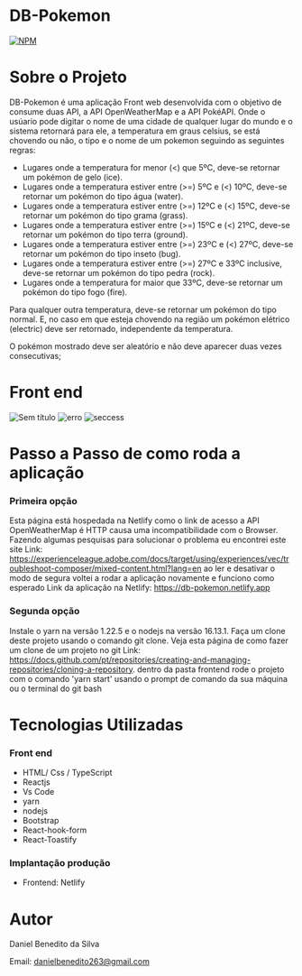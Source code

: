 # DB-Pokemon
[![NPM](https://img.shields.io/npm/l/react)](https://github.com/Daniel-BS-Dev/bootcamp-devsuperior/blob/main/LICENSE)

# Sobre o Projeto

DB-Pokemon é uma aplicação Front web desenvolvida com o objetivo de consume duas API, a API  OpenWeatherMap e a API  PokéAPI. Onde o usúario pode digitar o nome de uma cidade 
de qualquer lugar do mundo e o sistema retornará para ele, a temperatura em graus celsius, se está chovendo ou não, o tipo e o nome de um pokemon seguindo as seguintes regras:

- Lugares onde a temperatura for menor (<) que 5ºC, deve-se retornar um pokémon de gelo (ice).
- Lugares onde a temperatura estiver entre (>=) 5ºC e (<) 10ºC, deve-se retornar um pokémon do tipo água (water).
- Lugares onde a temperatura estiver entre (>=) 12ºC e (<) 15ºC, deve-se retornar um pokémon do tipo grama (grass).
- Lugares onde a temperatura estiver entre (>=) 15ºC e (<) 21ºC, deve-se retornar um pokémon do tipo terra (ground).
- Lugares onde a temperatura estiver entre (>=) 23ºC e (<) 27ºC, deve-se retornar um pokémon do tipo inseto (bug).
- Lugares onde a temperatura estiver entre (>=) 27ºC e 33ºC inclusive, deve-se retornar um pokémon do tipo pedra (rock).
- Lugares onde a temperatura for maior que 33ºC, deve-se retornar um pokémon do tipo fogo (fire).

Para qualquer outra temperatura, deve-se retornar um pokémon do tipo normal.
E, no caso em que esteja chovendo na região um pokémon elétrico (electric) deve ser retornado, independente da temperatura.

O pokémon mostrado deve ser aleatório e não deve aparecer duas vezes consecutivas;


# Front end 

![Sem título](https://user-images.githubusercontent.com/81425846/151712178-b66d1592-39da-49e8-a471-c64815655f1c.png)
![erro](https://user-images.githubusercontent.com/81425846/151712758-2fb455c2-7d29-4764-ae68-96c227857aae.png)
![seccess](https://user-images.githubusercontent.com/81425846/151712188-51cfa320-9a55-4055-8c43-67860c631f26.png)


# Passo a Passo de como roda a aplicação
### Primeira opção
Esta página está hospedada na Netlify como o link de acesso a API OpenWeatherMap é HTTP causa uma incompatibilidade com o Browser. Fazendo algumas pesquisas para solucionar o problema eu encontrei este site Link: https://experienceleague.adobe.com/docs/target/using/experiences/vec/troubleshoot-composer/mixed-content.html?lang=en
ao ler e desativar o modo de segura voltei a rodar a aplicação novamente e funciono como esperado
Link da aplicação na Netlify: https://db-pokemon.netlify.app

### Segunda opção
  Instale o yarn na versão 1.22.5 e o nodejs na versão 16.13.1. Faça um clone deste projeto usando o comando git clone. Veja esta página de como fazer um clone de um projeto no   git Link: https://docs.github.com/pt/repositories/creating-and-managing-repositories/cloning-a-repository. dentro da pasta frontend rode o projeto com o comando 'yarn start' usando o prompt de comando da sua máquina ou o terminal do git bash
   
# Tecnologias Utilizadas 
### Front end
   - HTML/ Css / TypeScript
   - Reactjs
   - Vs Code
   - yarn
   - nodejs
   - Bootstrap
   - React-hook-form
   - React-Toastify
   

### Implantação produção
   - Frontend: Netlify


# Autor 

Daniel Benedito da Silva

Email: danielbenedito263@gmail.com
